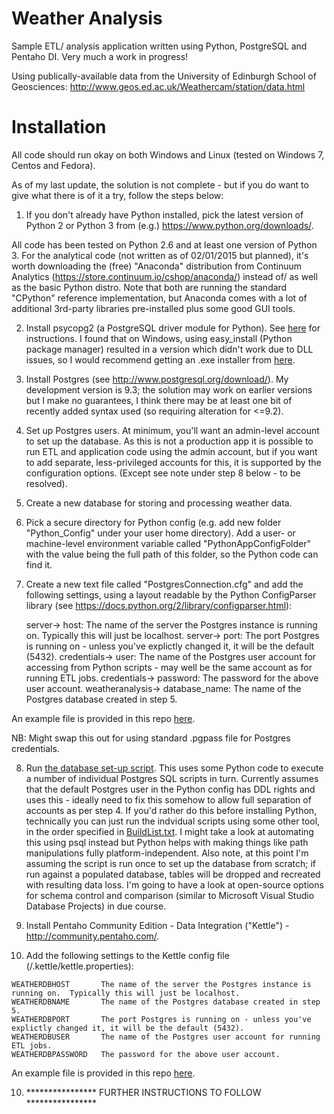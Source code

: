 Weather Analysis
===========================

Sample ETL/ analysis application written using Python, PostgreSQL and Pentaho DI.  Very much a work in progress!

Using publically-available data from the University of Edinburgh School of Geosciences:
http://www.geos.ed.ac.uk/Weathercam/station/data.html


Installation
===========================

All code should run okay on both Windows and Linux (tested on Windows 7, Centos and Fedora).

As of my last update, the solution is not complete - but if you do want to give what there is of it a try, follow the steps below:

1)  If you don't already have Python installed, pick the latest version of Python 2 or Python 3 from (e.g.) https://www.python.org/downloads/.

All code has been tested on Python 2.6 and at least one version of  Python 3.
For the analytical code (not written as of 02/01/2015 but planned), it's worth downloading the (free) "Anaconda" distribution from Continuum Analytics (https://store.continuum.io/cshop/anaconda/) instead of/ as well as the basic Python distro.  Note that both are running the standard "CPython" reference implementation, but Anaconda comes with a lot of additional 3rd-party libraries pre-installed plus some good GUI tools.

2) Install psycopg2 (a PostgreSQL driver module for Python).  See [here](http://initd.org/psycopg/docs/install.html) for instructions.  I found that on Windows, using easy_install (Python package manager) resulted in a version which didn't work due to DLL issues, so I would recommend getting an .exe installer from [here](http://www.stickpeople.com/projects/python/win-psycopg/).

3)  Install Postgres (see http://www.postgresql.org/download/).  My development version is 9.3; the solution may work on earlier versions but I make no guarantees, I think there may be at least one bit of recently added syntax used (so requiring alteration for <=9.2).

4)  Set up Postgres users.
At minimum, you'll want an admin-level account to set up the database.
As this is not a production app it is possible to run ETL and application code using the admin account, but if you want to add separate, less-privileged accounts for this, it is supported by the configuration options.
(Except see note under step 8 below - to be resolved).

5)  Create a new database for storing and processing weather data.

6)  Pick a secure directory for Python config (e.g. add new folder "Python_Config" under your user home directory).  Add a user- or machine-level environment variable called "PythonAppConfigFolder" with the value being the full path of this folder, so the Python code can find it.

7)  Create a new text file called "PostgresConnection.cfg" and add the following settings, using a layout readable by the Python ConfigParser library (see https://docs.python.org/2/library/configparser.html):

    server->
        host:           The name of the server the Postgres instance is running on.  Typically this will just be localhost.
    server->
        port:           The port Postgres is running on - unless you've explictly changed it, it will be the default (5432).
    credentials->
        user:           The name of the Postgres user account for accessing from Python scripts - may well be the same account as for running ETL jobs.
    credentials->
        password:       The password for the above user account.
    weatheranalysis->
        database_name:  The name of the Postgres database created in step 5.
 
An example file is provided in this repo [here](sample_config/PostgresConnection.cfg.SAMPLE).

NB: Might swap this out for using standard .pgpass file for Postgres credentials.

8)  Run [the database set-up script](source/SQL/BuildDatabase.py).  This uses some Python code to execute a number of individual Postgres SQL scripts in turn.  Currently assumes that the default Postgres user in the Python config has DDL rights and uses this - ideally need to fix this somehow to allow full separation of accounts as per step 4.
If you'd rather do this before installing Python, technically you can just run the indvidual scripts using some other tool, in the order specified in [BuildList.txt](source/SQL/schema/BuildList.txt).  I might take a look at automating this using psql instead but Python helps with making things like path manipulations fully platform-independent.
Also note, at this point I'm assuming the script is run once to set up the database from scratch; if run against a populated database, tables will be dropped and recreated with resulting data loss.  I'm going to have a look at open-source options for schema control and comparison (similar to Microsoft Visual Studio Database Projects) in due course.

9)  Install Pentaho Community Edition - Data Integration ("Kettle") - http://community.pentaho.com/.

10)  Add the following settings to the Kettle config file (<user home directory>/.kettle/kettle.properties):

    WEATHERDBHOST       The name of the server the Postgres instance is running on.  Typically this will just be localhost.
    WEATHERDBNAME       The name of the Postgres database created in step 5.
    WEATHERDBPORT       The port Postgres is running on - unless you've explictly changed it, it will be the default (5432).
    WEATHERDBUSER       The name of the Postgres user account for running ETL jobs.
    WEATHERDBPASSWORD   The password for the above user account.
        
An example file is provided in this repo [here](sample_config/kettle.properties.SAMPLE).

    
10) ****************    FURTHER INSTRUCTIONS TO FOLLOW    ****************


